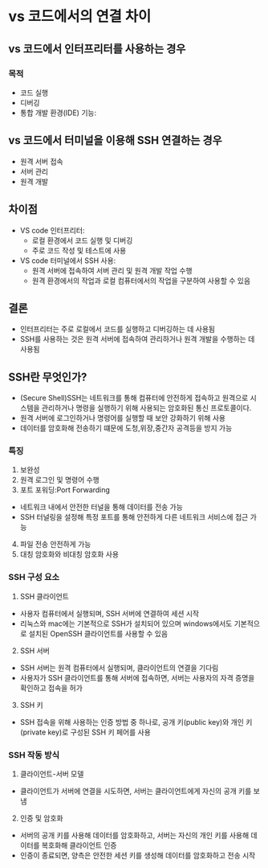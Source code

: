 # vs 코드에서의 연결 차이
## vs 코드에서 인터프리터를 사용하는 경우
### 목적
- 코드 실행
- 디버깅
- 통합 개발 환경(IDE) 기능:

## vs 코드에서 터미널을 이용해 SSH 연결하는 경우
- 원격 서버 접속
- 서버 관리
- 원격 개발

## 차이점
* VS code 인터프리터:
  - 로컬 환경에서 코드 실행 및 디버깅
  - 주로 코드 작성 및 테스트에 사용
* VS code 터미널에서 SSH 사용:
  - 원격 서버에 접속하여 서버 관리 및 원격 개발 작업 수행
  - 원격 환경에서의 작업과 로컬 컴퓨터에서의 작업을 구분하여 사용할 수 있음
 
## 결론
- 인터프리터는 주로 로컬에서 코드를 실행하고 디버깅하는 데 사용됨
- SSH를 사용하는 것은 원격 서버에 접속하여 관리하거나 원격 개발을 수행하는 데 사용됨

## SSH란 무엇인가?
- (Secure Shell)SSH는 네트워크를 통해 컴퓨터에 안전하게 접속하고 원격으로 시스템을 관리하거나 명령을 실행하기 위해 사용되는 암호화된 통신 프로토콜이다.
- 원격 서버에 로그인하거나 명령어를 실행할 때 보안 강화하기 위해 사용
- 데이터를 암호화해 전송하기 떄문에 도청,위장,중간자 공격등을 방지 가능

### 특징
1. 보완성
2. 원격 로그인 및 명령어 수행
3. 포트 포워딩:Port Forwarding
  - 네트워크 내에서 안전한 터널을 통해 데이터를 전송 가능
  - SSH 터널링을 설정해 특정 포트를 통해 안전하게 다른 네트워크 서비스에 접근 가능
4. 파일 전송 안전하게 가능
5. 대칭 암호화와 비대칭 암호화 사용

### SSH 구성 요소
1. SSH 클라이언트
  - 사용자 컴퓨터에서 실행되며, SSH 서버에 연결하여 세션 시작
  - 리눅스와 mac에는 기본적으로 SSH가 설치되어 있으며 windows에서도 기본적으로 설치된 OpenSSH 클라이언트를 사용할 수 있음
2. SSH 서버
  - SSH 서버는 원격 컴퓨터에서 실행되며, 클라이언트의 연결을 기다림
  - 사용자가 SSH 클라이언트를 통해 서버에 접속하면, 서버는 사용자의 자격 증명을 확인하고 접속을 허가
3. SSH 키
  - SSH 접속을 위해 사용하는 인증 방법 중 하나로, 공개 키(public key)와 개인 키(private key)로 구성된 SSH 키 페어를 사용

### SSH 작동 방식
1. 클라이언트-서버 모델
  - 클라이언트가 서버에 연결을 시도하면, 서버는 클라이언트에게 자신의 공개 키를 보냄
2. 인증 및 암호화
  - 서버의 공개 키를 사용해 데이터를 암호화하고, 서버는 자신의 개인 키를 사용해 데이터를 복호화해 클라이언트 인증
  - 인증이 종료되면, 양측은 안전한 세션 키를 생성해 데이터를 암호화하고 전송 시작
